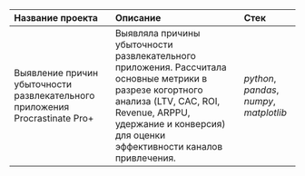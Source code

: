 | Название проекта | Описание  |  Стек |
| :------------------- | :----------------------------------------- |:---------------------------|
| Выявление причин убыточности развлекательного приложения Procrastinate Pro+| Выявляла причины убыточности развлекательного приложения. Рассчитала основные метрики в разрезе когортного анализа (LTV, CAC, ROI, Revenue, ARPPU, удержание и конверсия) для оценки эффективности каналов привлечения. | *python*, *pandas*, *numpy*, *matplotlib*|
